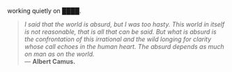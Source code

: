 working quietly on ████.


<!--QUOTE_START-->
> *I said that the world is absurd, but I was too hasty. This world in itself is not reasonable, that is all that can be said. But what is absurd is the confrontation of this irrational and the wild longing for clarity whose call echoes in the human heart. The absurd depends as much on man as on the world.*  
> — **Albert Camus.**
<!--QUOTE_END-->
<!-- last updated: 2025-10-12T08:16:41.728728+00:00 -->
